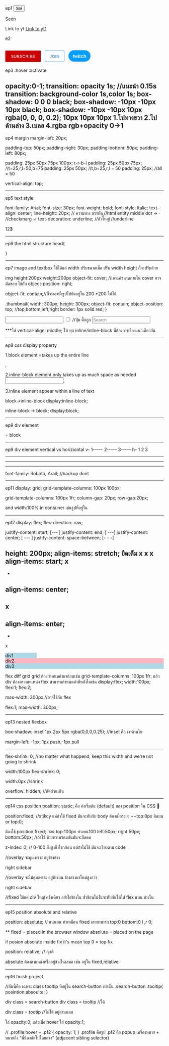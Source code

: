 ep1
<button>Soi</button>
<p>Seen</p>
<a>Link to yt</a>
<a href="https://www.twitch.tv/" target="_blank">Link to yt1</a>

e2
<style>
  .subscribe-button {
    background-color: rgb(204, 0, 0);
    color: white;
    border: none;
    height: 36px;
    width: 112.992px;
    border-radius: 2px;
    cursor: pointer;
    margin-right: 8px;
  }

  .join-button {
    background-color: white;
    border-color: rgb(41, 118, 211);
    border-style: solid;
    border-width: 1px;
    color: rgb(41, 118, 211);
    height: 36px;
    width: 62px;
    border-radius: 2px;
    cursor: pointer;
  }

  .tweet-button {
    background-color: rgb(2, 158, 255);
    color: white;
    border: none;
    height: 36px;
    width: 70px;
    border-radius: 18px;
    cursor: pointer;
    font-weight: bold;
    font-size: 15px;
    cursor: pointer;
    margin-left: 8px;
  }
</style>

<button class="subscribe-button">SUBSCRIBE</button>
<button class="join-button">JOIN</button>
<button class="tweet-button">twitch</button>
------------------------------------------------------------

ep3
:hover
:activate

opacity:0-1;
transition: opacity 1s;         //แนะนำ 0.15s
transition: background-color 1s,color 1s;
box-shadow: 0 0 0 black;
box-shadow: -10px -10px 10px black;
box-shadow: -10px -10px 10px rgba(0, 0, 0, 0.2);
10px 10px 10px
1.ไปทางขวา
2.ไปด้านล่าง
3.เบลอ 
4.rgba rgb+opacity 0->1
------------------------------------------------------------

ep4
margin
margin-left: 20px;

padding-top: 50px;
padding-right: 30px;
padding-bottom: 50px;
padding-left: 80px;

padding: 25px 50px 75px 100px; t-r-b-l
padding: 25px 50px 75px; //t=25,r,l=50,b=75
padding: 25px 50px; //t,b=25,r,l = 50
padding: 25px; //all = 50

vertical-align: top;


------------------------------------------------------------
ep5 text style

font-family: Arial;
font-size: 30px;
font-weight: bold;
font-style: italic;
text-align: center;
line-height: 20px;  // ความห่าง บรรทัด
ู//html entity middle dot -> &#183;
//checkmarg &#10003;
text-decoration: underline;
<strong></strong> //ตัวใหญ๋
<u></u>  //underline
<span></span>
<p>1<span>2</span><strong>3</strong></p>


------------------------------------------------------------
ep6 the html structure
head{
  <title></title>
  <link rel="stylesheet" href="./buttons.css">
}

------------------------------------------------------------
ep7 image and textbox
ใช้ได้แค่ width ปรับขนาดเมื่อ ปรับ width height ก็จะปรับด้วย

img
height:200px
weight:200px
object-fit: cover; //เอาแค่ขนาดภายใน cover อาจตัดขอบ ใช้กับ
object-position: right;

object-fit: contain;//ก็จะเอาทั้งรูปไปยัดอยู่ใน 200 *200 ให้ได้

.thumbnail{
      width: 300px;
      height: 300px;
      object-fit: contain;
      object-position: top;  //top,bottom,left,right
      border: 1px solid red;
}

<input type="text">
<input type="checkbox">  //ปุ่ม ตื้กถูก

<input type="text" placeholder="Search">

***ใส่ vertical-align: middle; ให้ ทุก inline/inline-block ที่ต้องการเรียงแนวเดียวกัน

------------------------------------------------------------
ep8 css display property

1.block element
=takes up the entire line
<p></p>,<div>

2.inline-block element
only takes up as much space as needed
<input>,<img>

3.inline element
appear within a line of text
<strong></strong>

block->inline-block
display:inline-block;

inline-block -> block;
display:block;

------------------------------------------------------------
ep9 div element

<div> = block

------------------------------------------------------------
ep9 div element
vertical vs horiziontal
v-
1-----
2-----
3-----
h-
1 2 3 
- - -
- - -
- - -
font-family: Roboto, Arail;  //backup dont

------------------------------------------------------------
ep11
display: grid;
grid-template-columns: 100px 100px;

grid-template-columns: 100px 1fr;
column-gap: 20px;
row-gap:20px;

and width:100% in container เช่นรูปที่อยู่ใน

------------------------------------------------------------
ep12
display: flex;
flex-direction: row;  

justify-content: start;    [---      ]
justify-content: end;      [      ---]
justify-content: center;   [   ---   ]
justify-content: space-between;  [-   -   -]

height: 200px;
align-items: stretch; ยืดเต็ม
x
x
x
align-items: start;
x
-
-
align-items: center;   
-
x
-
align-items: enter;
-
-
x   


<div style="background-color: lightblue; width: 100px;">div1</div>
<div style="background-color: lightpink; flex:1">div2</div>
<div style="background-color: lightblue; flex:2">div3</div>

flex diff grid
grid ต้องกำหนดค่ามาก่อนเช่น grid-template-columns: 100px 1fr;
แล้ว div ต้องตรงตพแหน่ง
flex สามารถกำหนดค่าทีหลังไดเช่น display:flex;
width:100px;
flex:1;
flex:2;

max-width: 300px //อาจใช้กับ flex

flex:1;
max-width: 300px;

------------------------------------------------------------
ep13 nested flexbox

box-shadow: inset 1px 2px 5px rgba(0,0,0,0.25);
//inset คือ เงาด้านใน

margin-left: -1px;    1px push,-1px pull

***
flex-shrink: 0;
//no matter what happend, keep this width and we're not going to shrink

width:100px
flex-shrink: 0;

width:0px //shrink

overflow: hidden; //ตัดส่วนเกิน


------------------------------------------------------------
ep14 css position
position: static; คือ ค่าเริ่มต้น (default) ของ position ใน CSS 🧩

position:fixed; //stikcy แค่ถ้าใช้ fixed มันจะทับกับ body ต้องเผื่อระยะ
++top:0px  ติดบน
or top:0;

ต้องใช้ position:fixed;  ก่อน
top:100px ห่างบน100
left:50px;
right:50px;
bottom:50px;
//ถ้าใช้ ซ้ายขวาพร้อมกันมันจะยืดดด


z-index: 0;  // 0-100 ยิ่งสูงยิ่งโชวก่อน แต่ถ้าไม่ใช้ มันจะเรียงตาม code

//overlay จะคุมเพราะ อยู่ข้างล่าง
  <div class="right-sidebar">
    right sidebar
  </div>

  <div class="overlay">
  
  </div>

  
//overlay จะไม่คุมเพราะ อยู่ข้างบน ข้างล่างมาใหม่สูงกว่า
  <div class="overlay">
  
  </div>
  
  <div class="right-sidebar">
    right sidebar
  </div>

//fixed ใช้แค่ div ใหญ่ ครั้งเดียว อย้่าใส่ข้างใน ซ้ำซ้อนไม่งั้นจะทับกันให้ใส่ flex แทน ข่างใน

------------------------------------------------------------
ep15 position absolute and relative

position: absolute;  // แน่นอน
ทำเหมือน fixed เลยสามารถ top:0 bottom:0 l ,r 0;

**
fixed = placed in the browser window
absolute = placed on the page

if posion absolute inside fix it's mean top 0 = top fix


position: relative;  // ญาติ

absolute ต้องตามหลังหรืออยู่ข้างในเสมอ เช่น อยู่ใน fixed,relative

------------------------------------------------------------
ep16 finish project

//อันนี้คือ เฉพาะ class tooltip ทีอยู่ใน search-button เท่านั้น
.search-button .tooltip{
  posintion:absoulte;
}

div class = search-button
  div class = tooltip //ได้

div class = tootip //ไม่ได้ อยู่ด่านนอก

ใส่ 
opacity:0;
แล้วเมื่อ hover ใส่ opacity:1;

//
.profile:hover + .pf2 {
  opacity: 1;
}
.profile คือรูป
.pf2 คือ popup
เครื่องหมาย + หมายถึง “พี่น้องถัดไปโดยตรง” (adjacent sibling selector)